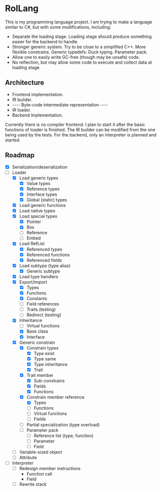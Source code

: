 # RolLang

This is my programming language project. I am trying to make a language similar to C#, but 
with some modifications, including:

* Separate the loading stage. Loading stage should produce something easier for the backend 
to handle.
* Stronger generic system. Try to be close to a simplified C++. More flexible constrains. 
Generic typedefs. Duck typing. Parameter pack.
* Allow one to easily write GC-free (though may be unsafe) code.
* No reflection, but may allow some code to execute and collect data at loading stage.

## Architecture

* Frontend implementation.
* IR builder.
* ---- Byte-code intermediate representation ----
* IR loader.
* Backend implementation. 

Currently there is no compiler frontend. I plan to start it after the basic functions of 
loader is finished. The IR builder can be modified from the one being used by the tests. 
For the backend, only an interpreter is planned and started.

## Roadmap

- [x] Serialization/deserialization
- [ ] Loader
	- [x] Load generic types
		- [x] Value types
		- [x] Reference types
		- [x] Interface types
		- [x] Global (static) types
	- [x] Load generic functions
	- [x] Load native types
	- [x] Load special types
		- [x] Pointer
		- [x] Box
		- [ ] Reference
		- [ ] Embed
	- [x] Load RefList
		- [x] Referenced types
		- [x] Referenced functions
		- [x] Referenced fields
	- [x] Load subtype (type alias)
		- [x] Generic subtype
	- [x] Load type handlers
	- [x] Export/import
		- [x] Types
		- [x] Functions
		- [x] Constants
		- [ ] Field references
		- [ ] Traits (testing)
		- [ ] Redirect (testing)
	- [x] Inheritance
		- [ ] Virtual functions
		- [x] Base class
		- [x] Interface
	- [x] Generic constrain
		- [x] Constrain types
			- [x] Type exist
			- [x] Type same
			- [x] Type inheritance
			- [x] Trait
		- [x] Trait member
			- [x] Sub-constrains
			- [x] Fields
			- [x] Functions
		- [x] Constrain member reference
			- [x] Types
			- [ ] Functions
			- [ ] Virtual functions
			- [ ] Fields
		- [ ] Partial specialization (type overload)
		- [ ] Parameter pack
			- [ ] Reference list (type, function)
			- [ ] Parameter
			- [ ] Field
	- [ ] Variable-sized object
	- [ ] Attribute
- [ ] Interpreter
	- [ ] Redesign member instructions
		- Function call
		- Field
	- [ ] Rewrite stack
